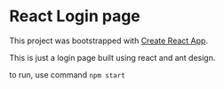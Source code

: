 # React Login page

This project was bootstrapped with [Create React App](https://github.com/facebookincubator/create-react-app).


This is just a login page built using react and ant design.

to run, use command `npm start`
